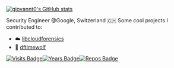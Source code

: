 [![giovannt0's GitHub stats](https://github-readme-stats.vercel.app/api?username=giovannt0)](https://github.com/giovannt0/github-readme-stats)

Security Engineer @Google, Switzerland 🇨🇭
Some cool projects I contributed to: 
- ☁️ [libcloudforensics](https://github.com/google/cloud-forensics-utils)
- 🐺 [dftimewolf](https://github.com/log2timeline/dftimewolf)

[![Visits Badge](https://badges.pufler.dev/visits/giovannt0/giovannt0)](https://badges.pufler.dev)[![Years Badge](https://badges.pufler.dev/years/giovannt0)](https://badges.pufler.dev)[![Repos Badge](https://badges.pufler.dev/repos/giovannt0)](https://badges.pufler.dev)

